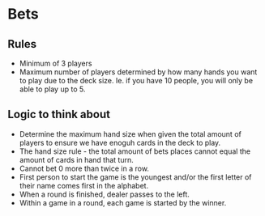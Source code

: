# Bets

## Rules

- Minimum of 3 players
- Maximum number of players determined by how many hands you want to play due to the deck size. Ie. if you have 10 people, you will only be able to play up to 5.

## Logic to think about

- Determine the maximum hand size when given the total amount of players to ensure we have enoguh cards in the deck to play.
- The hand size rule - the total amount of bets places cannot equal the amount of cards in hand that turn.
- Cannot bet 0 more than twice in a row.
- First person to start the game is the youngest and/or the first letter of their name comes first in the alphabet.
- When a round is finished, dealer passes to the left.
- Within a game in a round, each game is started by the winner.
